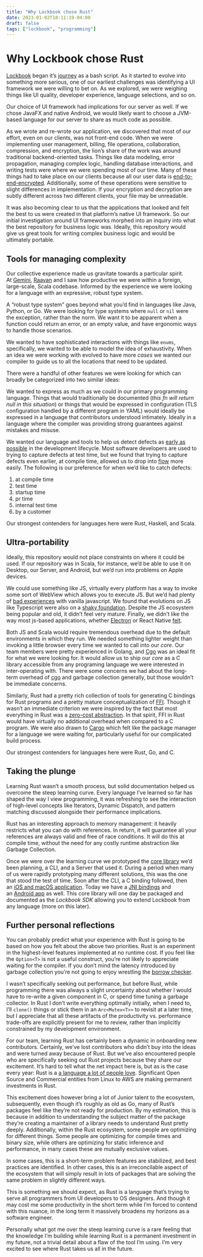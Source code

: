 ```yaml
---
title: "Why Lockbook chose Rust"
date: 2023-01-02T18:11:19-04:00
draft: false
tags: ["lockbook", "programming"]
---
```


# Why Lockbook chose Rust

[Lockbook](https://lockbook.net) began it’s [journey](https://parth.cafe/p/introducing-lockbook) as a bash script. As it started to evolve into something more serious, one of our earliest challenges was identifying a UI framework we were willing to bet on. As we explored, we were weighing things like UI quality, developer experience, language selections, and so on.

Our choice of UI framework had implications for our server as well. If we chose JavaFX and native Android, we would likely want to choose a JVM-based language for our server to share as much code as possible. 

As we wrote and re-wrote our application, we discovered that most of our effort, even on our clients, was not front-end code. When we were implementing user management, billing, file operations, collaboration, compression, and encryption, the lion’s share of the work was around traditional backend-oriented tasks. Things like data modeling, error propagation, managing complex logic, handling database interactions, and writing tests were where we were spending most of our time. Many of these things had to take place on our clients because all our user data is [end-to-end-encrypted](https://en.wikipedia.org/wiki/End-to-end_encryption). Additionally, some of these operations were sensitive to slight differences in implementation. If your encryption and decryption are subtly different across two different clients, your file may be unreadable.

It was also becoming clear to us that the applications that looked and felt the best to us were created in that platform’s native UI framework. So our initial investigation around UI frameworks morphed into an inquiry into what the best repository for business logic was. Ideally, this repository would give us great tools for writing complex business logic and would be ultimately portable.

## Tools for managing complexity

Our collective experience made us gravitate towards a particular spirit. At [Gemini](https://www.gemini.com/), [Raayan](https://raayan.net/) and I saw how productive we were within a foreign, large-scale, Scala codebase. Informed by the experience we were looking for a language with an expressive, robust type system.

A “robust type system” goes beyond what you’d find in languages like Java, Python, or Go. We were looking for type systems where `null` or `nil` were the exception, rather than the norm. We want it to be apparent when a function could return an error, or an empty value, and have ergonomic ways to handle those scenarios.

We wanted to have sophisticated interactions with things like `enums`, specifically, we wanted to be able to model the idea of exhaustivity. When an idea we were working with evolved to have more _cases_ we wanted our compiler to guide us to all the locations that need to be updated.

There were a handful of other features we were looking for which can broadly be categorized into two similar ideas: 

We wanted to express as much as we could in our primary programming language. Things that would traditionally be documented (_this fn will return null in this situation_) or things that would be expressed in configuration (TLS configuration handled by a different program in YAML) would ideally be expressed in a language that contributors understood intimately. Ideally in a language where the compiler was providing strong guarantees against mistakes and misuse.

We wanted our language and tools to help us detect defects as [early as possible](https://en.wikipedia.org/wiki/Shift-left_testing) in the development lifecycle. Most software developers are used to trying to capture defects at test time, but we found that trying to capture defects even earlier, at compile time, allowed us to drop into [flow](https://en.wikipedia.org/wiki/Flow_(psychology)) more easily. The following is our preference for when we’d like to catch defects:

1. at compile time
2. test time
3. startup time
4. pr time
5. internal test time
6. by a customer

Our strongest contenders for languages here were Rust, Haskell, and Scala.

## Ultra-portability

Ideally, this repository would not place constraints on where it could be used. If our repository was in Scala, for instance, we’d be able to use it on Desktop, our Server, and Android, but we’d run into problems on Apple devices.

We could use something like JS, virtually every platform has a way to invoke some sort of WebView which allows you to execute JS. But we’d had plenty of [bad experiences](https://www.destroyallsoftware.com/talks/wat) with vanilla javascript. We found that evolutions on JS like Typescript were also on a [shaky foundation](https://www.youtube.com/watch?v=jjMbPt_H3RQ). Despite the JS ecosystem being popular and old, it didn’t feel very mature. Finally, we didn’t like the way most js-based applications, whether [Electron](https://medium.com/commitlog/why-i-still-use-vim-67afd76b4db6) or React Native [felt](https://parth.cafe/i/87442376/what-is-ideal).

Both JS and Scala would require tremendous overhead due to the default environments in which they run. We needed something lighter weight than invoking a little browser every time we wanted to call into our _core_. Our team members were pretty experienced in Golang, and [Cgo](https://go.dev/blog/cgo) was an ideal fit for what we were looking for. It would allow us to ship our _core_ as a C library accessible from any programing language we were interested in inter-operating with. There were some concerns we had about the long-term overhead of [cgo](https://github.com/dyu/ffi-overhead) and garbage collection generally, but those wouldn’t be immediate concerns.

Similarly, Rust had a pretty rich collection of tools for generating C bindings for Rust programs and a pretty mature conceptualization of [FFI](https://en.wikipedia.org/wiki/Foreign_function_interface). Though it wasn’t an immediate criterion we were inspired by the fact that most everything in Rust was a [zero-cost abstraction](https://stackoverflow.com/questions/69178380/what-does-zero-cost-abstraction-mean). In that spirit, FFI in Rust would have virtually no additional overhead when compared to a C program. We were also drawn to [Cargo](https://doc.rust-lang.org/cargo/) which felt like the package manager for a language we were waiting for, particularly useful for our complicated build process.

Our strongest contenders for languages here were Rust, Go, and C.

## Taking the plunge

Learning Rust wasn’t a smooth process, but solid documentation helped us overcome the steep learning curve. Every language I’ve learned so far has shaped the way I view programming, it was refreshing to see the interaction of high-level concepts like Iterators, Dynamic Dispatch, and pattern matching discussed alongside their performance implications.

Rust has an interesting approach to memory management: it heavily restricts what you can do with references. In return, it will guarantee all your references are always valid and free of race conditions. It will do this at compile time, without the need for any costly runtime abstraction like Garbage Collection.

Once we were over the learning curve we prototyped the [core library](https://github.com/lockbook/lockbook/tree/master/core) we’d been planning, a CLI, and a Server that used it. During a period when many of us were rapidly prototyping many different solutions, this was the one that stood the test of time. Soon after the CLI, a C binding followed, then an [iOS and macOS application](https://apps.apple.com/us/app/lockbook/id1526775001). Today we have a [JNI bindings](https://en.wikipedia.org/wiki/Java_Native_Interface) and an [Android app](https://play.google.com/store/apps/details?id=app.lockbook&pli=1) as well. This core library will one day be packaged and documented as the _Lockbook SDK_ allowing you to extend Lockbook from any language (more on this later).

## Further personal reflections

You can probably predict what your experience with Rust is going to be based on how you felt about the above two priorities. Rust is an experiment in the highest-level features implemented at no runtime cost. If you feel like the `Option<T>` is not a useful construct, you’re not likely to appreciate waiting for the compiler. If you don’t mind the latency introduced by garbage collection you’re not going to enjoy wrestling the [borrow checker](https://doc.rust-lang.org/book/ch04-00-understanding-ownership.html). 

I wasn’t specifically seeking out performance, but before Rust, while programming there was always a slight uncertainty about whether I would have to re-write a given component in C, or spend time tuning a garbage collector. In Rust I don’t write everything optimally initially, when I need to, I’ll `clone()` things or stick them in an `Arc<Mutex<T>>` to revisit at a later time, but I appreciate that all these artifacts of the productivity vs. performance trade-offs are explicitly present for me to review, rather than implicitly constrained by my development environment.

For our team, learning Rust has certainly been a dynamic in onboarding new contributors. Certainly, we’ve lost contributors who didn’t buy into the ideas and were turned away because of Rust. But we’ve also encountered people who are specifically seeking out Rust projects because they share our excitement. It’s hard to tell what the net impact here is, but as is the case every year: Rust is a [a language a lot of people love](https://survey.stackoverflow.co/2022/). Significant Open Source and Commercial entities from Linux to AWS are making permanent investments in Rust.

This excitement does however bring a lot of Junior talent to the ecosystem, subsequently, even though it’s roughly as old as Go, many of Rust’s packages feel like they’re not ready for production. By my estimation, this is because in addition to understanding the subject matter of the package they’re creating a maintainer of a library needs to understand Rust pretty deeply. Additionally, within the Rust ecosystem, some people are optimizing for different things. Some people are optimizing for compile times and binary size, while others are optimizing for static inference and performance, in many cases these are mutually exclusive values. 

In some cases, this is a short-term problem features are stabilized, and best practices are identified. In other cases, this is an irreconcilable aspect of the ecosystem that will simply result in lots of packages that are solving the same problem in slightly different ways.

This is something we should expect, as Rust is a language that’s trying to serve all programmers from UI developers to OS designers. And though it may cost me some productivity in the short term while I’m forced to contend with this nuance, in the long term it massively broadens my horizons as a software engineer.

Personally what got me over the steep learning curve is a rare feeling that the knowledge I’m building while learning Rust is a permanent investment in my future, not a trivial detail about a flaw of the tool I’m using. I’m very excited to see where Rust takes us all in the future.
